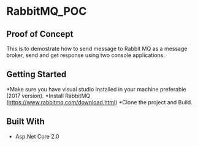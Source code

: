 # RabbitMQ_POC

## Proof of Concept
This is to demostrate how to send message to Rabbit MQ as a message broker, send and get response using two console applications.

## Getting Started

*Make sure you have visual studio Installed in your machine preferable (2017 version).
*Install RabbitMQ (https://www.rabbitmq.com/download.html)
*Clone the project and Build.

## Built With

* Asp.Net Core 2.0

